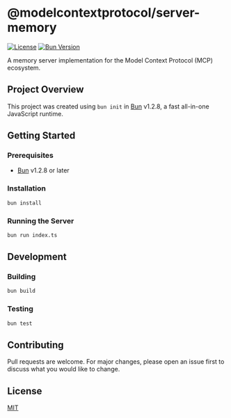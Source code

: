 # @modelcontextprotocol/server-memory

[![License](https://img.shields.io/badge/license-MIT-blue.svg)](LICENSE)
[![Bun Version](https://img.shields.io/badge/bun-v1.2.8-blueviolet)](https://bun.sh)

A memory server implementation for the Model Context Protocol (MCP) ecosystem.

## Project Overview

This project was created using `bun init` in [Bun](https://bun.sh) v1.2.8, a fast all-in-one JavaScript runtime.

## Getting Started

### Prerequisites

- [Bun](https://bun.sh) v1.2.8 or later

### Installation

```bash
bun install
```

### Running the Server

```bash
bun run index.ts
```

## Development

### Building

```bash
bun build
```

### Testing

```bash
bun test
```

## Contributing

Pull requests are welcome. For major changes, please open an issue first to discuss what you would like to change.

## License

[MIT](LICENSE)
